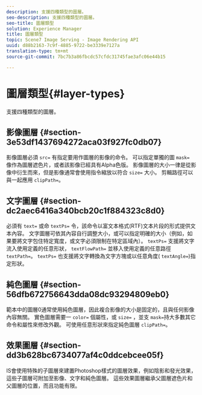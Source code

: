 ```yaml
---
description: 支援四種類型的圖層。
seo-description: 支援四種類型的圖層。
seo-title: 圖層類型
solution: Experience Manager
title: 圖層類型
topic: Scene7 Image Serving - Image Rendering API
uuid: d88b2163-7c9f-4885-9722-be3339e7127a
translation-type: tm+mt
source-git-commit: 7bc7b3a86fbcdc57cfdc31745fae3afc06e44b15

---
```



# 圖層類型{#layer-types}

支援四種類型的圖層。

## 影像圖層 {#section-3e53df1437694272aca03f927fc0db07}

影像圖層必須 `src=` 有指定要用作圖層的影像的命令。 可以指定單獨的圖 `mask=` 像作為圖層遮色片，或者該影像已經具有Alpha色版。 影像圖層的大小一律是從影像中衍生而來，但是影像通常會使用指令縮放以符合 `size=` 大小。 剪輯路徑可以與一起應用 `clipPath=`。

## 文字圖層 {#section-dc2aec6416a340bcb20c1f884323c8d0}

必須有 `text=` 或命 `textPs=` 令，該命令以富文本格式(RTF)文本片段的形式提供文本內容。 文字圖層可依其內容自行調整大小，或可以指定明確的大小（例如，如果要將文字包住特定寬度，或文字必須限制在特定區域內）。 `textPs=` 支援將文字流入使用定義的任意形狀， `textFlowPath=` 並移入使用定義的任意路徑 `textPath=`。 `textPs=` 也支援將文字轉換為文字方塊或以任意角度( `textAngle=`)指定形狀。

## 純色圖層 {#section-56dfb672756643dda08dc93294809eb0}

範本中的圖層0通常使用純色圖層，因此複合影像的大小是固定的，且與任何影像內容無關。 實色圖層需要一 `color=` 個屬性，或 `size=` ，並支 `mask=`持大多數其它命令和屬性來修改外觀。 可使用任意形狀來指定純色圖層 `clipPath=`。

## 效果圖層 {#section-dd3b628bc6734077af4c0ddcebcee05f}

IS會使用特殊的子圖層來建置Photoshop樣式的圖層效果，例如陰影和發光效果，這些子圖層可附加至影像、文字和純色圖層。 這些效果圖層繼承父圖層遮色片和父圖層的位置，而且功能有限。
